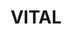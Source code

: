 ---
layout: homepage
title: VITAL
description: VITAL is the shared services arm of the Singapore Government. We aggregate common corporate services to derive economies of scale to achieve efficiency and effectiveness.
permalink: /
# notification: Here's a notification bar you can use!
sections:
    - hero:
        title: Forging VITAL Partnerships
        subtitle: Building strong partnership is crucial for us to excel in our work.
        background: /images/hero/hero-banner.png
        key_highlights:
          - title: Corporate Services
            url: /our-portfolio/services
          - title: Career
            url: /career/being-vital
          - title: Partnership
            url: /our-portfolio/for-suppliers
    - infopic:
        title: Overview
        description: VITAL is the shared services arm of the Singapore public service serving more than 90,000 public officers over a wide range of corporate and administrative processes in finance, human resource and procurement.
        button: Find out more
        url: /about-us/overview
        image: /images/home/overview.jpg
        alt: Overview
    - infopic:
        title: Working in VITAL
        description: As part of VITAL, you will play a key role in delivering corporate services to public agencies and officers. You will also have the opportunity to work on projects to optimise processes and improve efficiency.  
        button: Find out more
        url: /career/home/our-vitalites
        image: /images/home/working-in-vital.jpg
        alt: Working in VITAL
    - infobar:
        description: <div><iframe id="corp_video_player" title="Corporate Video" width="640" height="350" src="https://www.youtube.com/embed/ctwGWSLHzAU?rel=0&amp;showinfo=0" allow="encrypted-media" allowfullscreen="" contenteditable="false"></iframe></div>
---